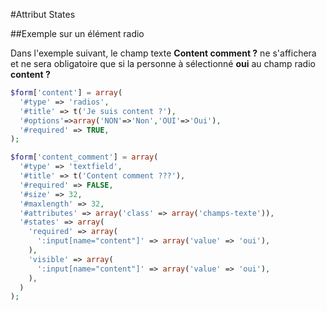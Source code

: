 #Attribut States

##Exemple sur un élément radio

Dans l'exemple suivant, le champ texte **Content comment ?** ne s'affichera et ne sera obligatoire que si la personne à sélectionné **oui** au champ radio **content ?** 

```php
$form['content'] = array(
  '#type' => 'radios',
  '#title' => t('Je suis content ?'),
  '#options'=>array('NON'=>'Non','OUI'=>'Oui'),
  '#required' => TRUE,
);

$form['content_comment'] = array(
  '#type' => 'textfield',
  '#title' => t('Content comment ???'),
  '#required' => FALSE,
  '#size' => 32,
  '#maxlength' => 32,
  '#attributes' => array('class' => array('champs-texte')),
  '#states' => array(
    'required' => array(
      ':input[name="content"]' => array('value' => 'oui'),
    ),
    'visible' => array(
      ':input[name="content"]' => array('value' => 'oui'),
    ),
  )
);
```

